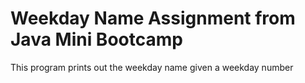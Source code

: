 # Weekday Name Assignment from Java Mini Bootcamp

This program prints out the weekday name given a weekday number
